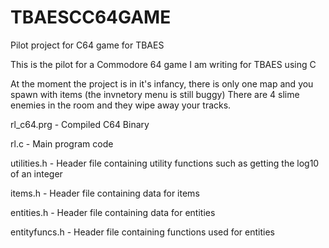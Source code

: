 # TBAESCC64GAME
Pilot project for C64 game for TBAES

This is the pilot for a Commodore 64 game I am writing for TBAES using C

At the moment the project is in it's infancy, there is only one map and you spawn with items (the invnetory menu is still buggy)
There are 4 slime enemies in the room and they wipe away your tracks.

rl_c64.prg    - Compiled C64 Binary

rl.c          - Main program code

utilities.h   - Header file containing utility functions such as getting the log10 of an integer

items.h       - Header file containing data for items

entities.h    - Header file containing data for entities

entityfuncs.h - Header file containing functions used for entities
